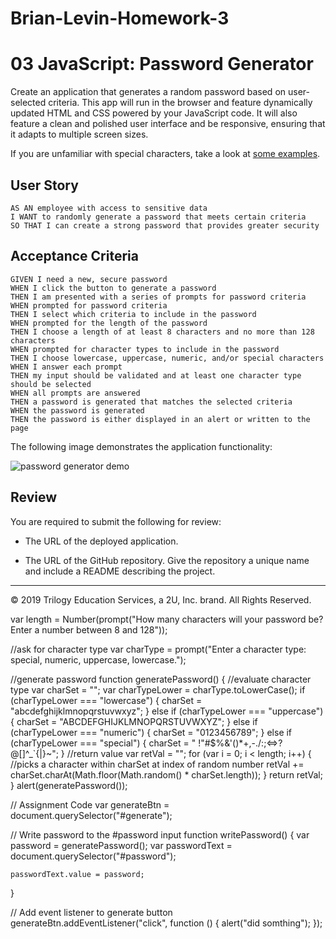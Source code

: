 # Brian-Levin-Homework-3


# 03 JavaScript: Password Generator

Create an application that generates a random password based on user-selected criteria. This app will run in the browser and feature dynamically updated HTML and CSS powered by your JavaScript code. It will also feature a clean and polished user interface and be responsive, ensuring that it adapts to multiple screen sizes.

If you are unfamiliar with special characters, take a look at [some examples](https://www.owasp.org/index.php/Password_special_characters).

## User Story

```
AS AN employee with access to sensitive data
I WANT to randomly generate a password that meets certain criteria
SO THAT I can create a strong password that provides greater security
```

## Acceptance Criteria

```
GIVEN I need a new, secure password
WHEN I click the button to generate a password
THEN I am presented with a series of prompts for password criteria
WHEN prompted for password criteria
THEN I select which criteria to include in the password
WHEN prompted for the length of the password
THEN I choose a length of at least 8 characters and no more than 128 characters
WHEN prompted for character types to include in the password
THEN I choose lowercase, uppercase, numeric, and/or special characters
WHEN I answer each prompt
THEN my input should be validated and at least one character type should be selected
WHEN all prompts are answered
THEN a password is generated that matches the selected criteria
WHEN the password is generated
THEN the password is either displayed in an alert or written to the page
```

The following image demonstrates the application functionality:

![password generator demo](./Assets/03-javascript-homework-demo.png)

## Review

You are required to submit the following for review:

* The URL of the deployed application.

* The URL of the GitHub repository. Give the repository a unique name and include a README describing the project.

- - -
© 2019 Trilogy Education Services, a 2U, Inc. brand. All Rights Reserved.


var length = Number(prompt("How many characters will your password be? Enter a number between 8 and 128"));

//ask for character type
var charType = prompt("Enter a character type: special, numeric, uppercase, lowercase.");

//generate password
function generatePassword() {
    //evaluate character type
    var charSet = "";
    var charTypeLower = charType.toLowerCase();
    if (charTypeLower === "lowercase") {
        charSet = "abcdefghijklmnopqrstuvwxyz";
    } else if (charTypeLower === "uppercase") {
        charSet = "ABCDEFGHIJKLMNOPQRSTUVWXYZ";
    } else if (charTypeLower === "numeric") {
        charSet = "0123456789";
    } else if (charTypeLower === "special") {
        charSet = " !\"#$%&'()*+,-./:;<=>?@[\]^_`{|}~";
    }
    //return value
    var retVal = "";
    for (var i = 0; i < length; i++) {
        //picks a character within charSet at index of random number
        retVal += charSet.charAt(Math.floor(Math.random() * charSet.length));
    }
    return retVal;
}
alert(generatePassword());

// Assignment Code
var generateBtn = document.querySelector("#generate");

// Write password to the #password input
function writePassword() {
    var password = generatePassword();
    var passwordText = document.querySelector("#password");

    passwordText.value = password;

}

// Add event listener to generate button
generateBtn.addEventListener("click", function () {
    alert("did somthing");
});
